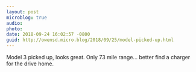 ```yaml
---
layout: post
microblog: true
audio: 
photo: 
date: 2018-09-24 16:02:57 -0800
guid: http://owensd.micro.blog/2018/09/25/model-picked-up.html
---
```

Model 3 picked up, looks great. Only 73 mile range... better find a charger for the drive home. 
